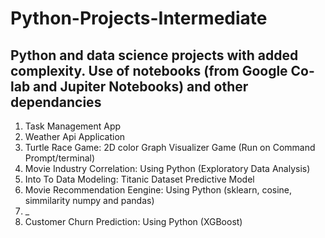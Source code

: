 # Python-Projects-Intermediate
## Python and data science projects with added complexity. Use of notebooks (from Google Co-lab and Jupiter Notebooks) and other dependancies 

1. Task Management App
2. Weather Api Application
3. Turtle Race Game: 2D color Graph Visualizer Game (Run on Command Prompt/terminal)
4. Movie Industry Correlation: Using Python (Exploratory Data Analysis)
5. Into To Data Modeling: Titanic Dataset Predictive Model
6. Movie Recommendation Eengine: Using Python (sklearn, cosine, simmilarity numpy and pandas)
7. _
8. Customer Churn Prediction: Using Python (XGBoost)


